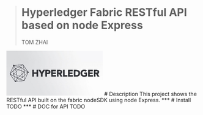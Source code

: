 > # Hyperledger Fabric RESTful API based on node Express
> TOM ZHAI
<img src="https://github.com/zhaizhonghao/HLF-NodeSDK/blob/master/img/hyperledger-icon.jpg" width="50%" height="50%">
# Description
This project shows the RESTful API built on the fabric nodeSDK using node Express.
***
# Install
TODO
***
# DOC for API
TODO


